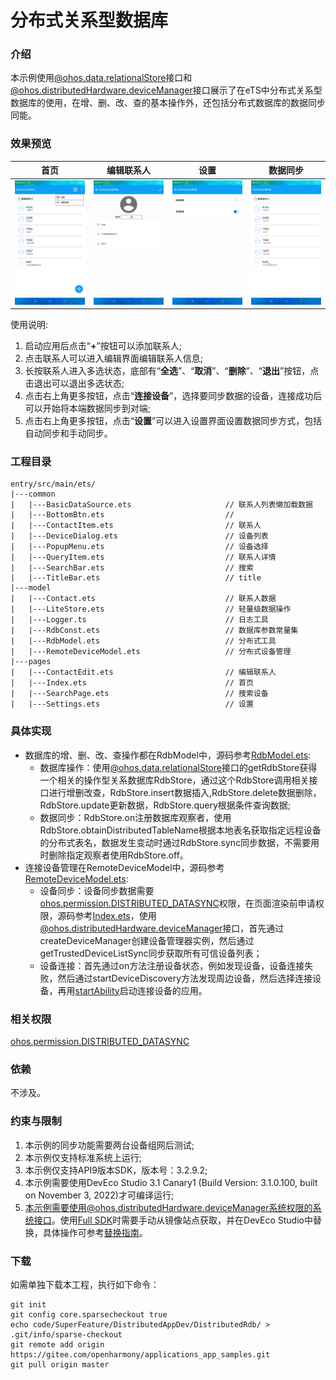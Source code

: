 # 分布式关系型数据库

### 介绍

本示例使用[@ohos.data.relationalStore](https://gitee.com/openharmony/docs/blob/master/zh-cn/application-dev/reference/apis/js-apis-data-relationalStore.md)接口和[@ohos.distributedHardware.deviceManager](https://gitee.com/openharmony/docs/blob/master/zh-cn/application-dev/reference/apis/js-apis-device-manager.md)接口展示了在eTS中分布式关系型数据库的使用，在增、删、改、查的基本操作外，还包括分布式数据库的数据同步同能。

### 效果预览
|首页|编辑联系人|设置|数据同步|
|------|-------|-------|-------|
|![home](screenshots/devices/home.png)|![home](screenshots/devices/edit.png)|![home](screenshots/devices/setting.png)|![home](screenshots/devices/sync.png)|

使用说明:
1. 启动应用后点击“**+**”按钮可以添加联系人;
2. 点击联系人可以进入编辑界面编辑联系人信息;
3. 长按联系人进入多选状态，底部有“**全选**”、“**取消**”、“**删除**”、“**退出**”按钮，点击退出可以退出多选状态;
4. 点击右上角更多按钮，点击“**连接设备**”，选择要同步数据的设备，连接成功后可以开始将本端数据同步到对端;
5. 点击右上角更多按钮，点击“**设置**”可以进入设置界面设置数据同步方式，包括自动同步和手动同步。

### 工程目录
```
entry/src/main/ets/
|---common
|   |---BasicDataSource.ets                     // 联系人列表懒加载数据
|   |---BottomBtn.ets                           // 
|   |---ContactItem.ets                         // 联系人
|   |---DeviceDialog.ets                        // 设备列表
|   |---PopupMenu.ets                           // 设备选择
|   |---QueryItem.ets                           // 联系人详情
|   |---SearchBar.ets                           // 搜索
|   |---TitleBar.ets                            // title
|---model
|   |---Contact.ets                             // 联系人数据
|   |---LiteStore.ets                           // 轻量级数据操作
|   |---Logger.ts                               // 日志工具
|   |---RdbConst.ets                            // 数据库参数常量集
|   |---RdbModel.ets                            // 分布式工具
|   |---RemoteDeviceModel.ets                   // 分布式设备管理
|---pages
|   |---ContactEdit.ets                         // 编辑联系人
|   |---Index.ets                               // 首页
|   |---SearchPage.ets                          // 搜索设备
|   |---Settings.ets                            // 设置
```
### 具体实现
+ 数据库的增、删、改、查操作都在RdbModel中，源码参考[RdbModel.ets](entry/src/main/ets/model/RdbModel.ets):
    + 数据库操作：使用[@ohos.data.relationalStore](https://gitee.com/openharmony/docs/blob/master/zh-cn/application-dev/reference/apis/js-apis-data-relationalStore.md)接口的getRdbStore获得一个相关的操作型关系数据库RdbStore，通过这个RdbStore调用相关接口进行增删改查，RdbStore.insert数据插入,RdbStore.delete数据删除，RdbStore.update更新数据，RdbStore.query根据条件查询数据;
    + 数据同步：RdbStore.on注册数据库观察者，使用RdbStore.obtainDistributedTableName根据本地表名获取指定远程设备的分布式表名，数据发生变动时通过RdbStore.sync同步数据，不需要用时删除指定观察者使用RdbStore.off。
+ 连接设备管理在RemoteDeviceModel中，源码参考[RemoteDeviceModel.ets](entry/src/main/ets/model/RemoteDeviceModel.ets):
    + 设备同步：设备同步数据需要[ohos.permission.DISTRIBUTED_DATASYNC](https://gitee.com/openharmony/docs/blob/master/zh-cn/application-dev/security/permission-list.md#ohospermissiondistributed_datasync)权限，在页面渲染前申请权限，源码参考[Index.ets](entry/src/main/ets/pages/Index.ets)，使用[@ohos.distributedHardware.deviceManager](https://gitee.com/openharmony/docs/blob/master/zh-cn/application-dev/reference/apis/js-apis-device-manager.md)接口，首先通过createDeviceManager创建设备管理器实例，然后通过getTrustedDeviceListSync同步获取所有可信设备列表；
    + 设备连接：首先通过on方法注册设备状态，例如发现设备，设备连接失败，然后通过startDeviceDiscovery方法发现周边设备，然后选择连接设备，再用[startAbility](https://gitee.com/openharmony/docs/blob/master/zh-cn/application-dev/reference/apis/js-apis-ability-context.md)启动连接设备的应用。

### 相关权限

[ohos.permission.DISTRIBUTED_DATASYNC](https://gitee.com/openharmony/docs/blob/master/zh-cn/application-dev/security/permission-list.md#ohospermissiondistributed_datasync)

### 依赖

不涉及。

### 约束与限制

1. 本示例的同步功能需要两台设备组网后测试;
2. 本示例仅支持标准系统上运行;
3. 本示例仅支持API9版本SDK，版本号：3.2.9.2;
4. 本示例需要使用DevEco Studio 3.1 Canary1 (Build Version: 3.1.0.100, built on November 3, 2022)才可编译运行;
5. 本示例需要使用@ohos.distributedHardware.deviceManager系统权限的系统接口。使用[Full SDK](https://docs.openharmony.cn/pages/v3.2Beta/zh-cn/release-notes/OpenHarmony-v3.2-beta5.md/)时需要手动从镜像站点获取，并在DevEco Studio中替换，具体操作可参考[替换指南](https://gitee.com/openharmony/docs/blob/master/zh-cn/application-dev/quick-start/full-sdk-switch-guide.md)。

### 下载

如需单独下载本工程，执行如下命令：
```
git init
git config core.sparsecheckout true
echo code/SuperFeature/DistributedAppDev/DistributedRdb/ > .git/info/sparse-checkout
git remote add origin https://gitee.com/openharmony/applications_app_samples.git
git pull origin master
```